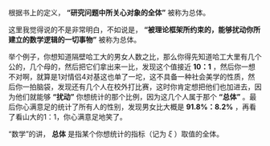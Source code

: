 根据书上的定义， **“研究问题中所关心对象的全体”** 被称为总体。

这里我觉得说的不是非常明白，不如说是， **“被理论框架所约束的，能够扰动你所建立的数学逻辑的一切事物”** 被称为总体。



举个例子，你想知道隔壁哈工大的男女人数之比，那么你得先知道哈工大里有几个公的，几个母的，然后把它们拿出来一比，发现这个值接近 **10：1** ，然后你一想不对啊，就算是1对情侣4对基这也单了一坨，这不具备一种社会美学的性质，然后你一拍脑袋，发现还有几个人在校外打比赛，这时你肯定想把他们也加进去，因为他们就能够 **“扰动”** 你想统计的那个比例，因为这几个人属于那个 **“总体”** 。最后你心满意足的统计了所有人的性别，发现男女比大概是 **91.8%：8.2%** ，再看了看山大的1：1，你心满意足地笑了。



“数学”的讲， **总体** 是指某个你想统计的指标（记为 $\xi$ ）取值的全体。


